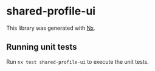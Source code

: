 # shared-profile-ui

This library was generated with [Nx](https://nx.dev).

## Running unit tests

Run `nx test shared-profile-ui` to execute the unit tests.
